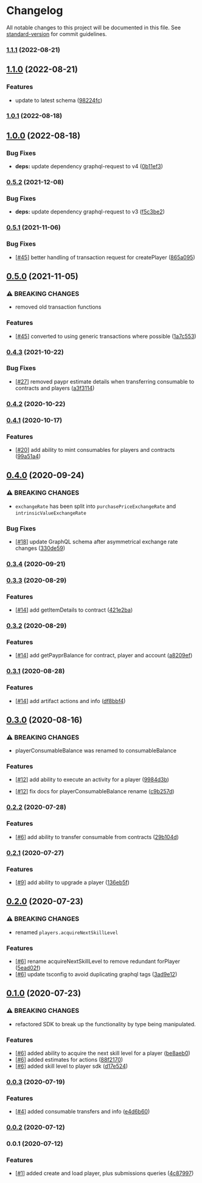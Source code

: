 # Changelog

All notable changes to this project will be documented in this file. See [standard-version](https://github.com/conventional-changelog/standard-version) for commit guidelines.

### [1.1.1](https://github.com/paypr/contracts-sdk-ts/compare/v1.1.0...v1.1.1) (2022-08-21)

## [1.1.0](https://github.com/paypr/contracts-sdk-ts/compare/v1.0.1...v1.1.0) (2022-08-21)

### Features

- update to latest schema ([98224fc](https://github.com/paypr/contracts-sdk-ts/commit/98224fc7d0ea7b0221f8a25aca5b0beaeead7850))

### [1.0.1](https://github.com/paypr/contracts-sdk-ts/compare/v1.0.0...v1.0.1) (2022-08-18)

## [1.0.0](https://github.com/paypr/contracts-sdk-ts/compare/v0.5.2...v1.0.0) (2022-08-18)

### Bug Fixes

- **deps:** update dependency graphql-request to v4 ([0b11ef3](https://github.com/paypr/contracts-sdk-ts/commit/0b11ef392452c0d31ba8d6d10392189c3a96f304))

### [0.5.2](https://github.com/paypr/contracts-sdk-ts/compare/v0.5.1...v0.5.2) (2021-12-08)

### Bug Fixes

- **deps:** update dependency graphql-request to v3 ([f5c3be2](https://github.com/paypr/contracts-sdk-ts/commit/f5c3be24c83ea80520116c2b0f416e76c919217e))

### [0.5.1](https://github.com/paypr/contracts-sdk-ts/compare/v0.5.0...v0.5.1) (2021-11-06)

### Bug Fixes

- [[#45](https://github.com/paypr/contracts-sdk-ts/issues/45)] better handling of transaction request for createPlayer ([865a095](https://github.com/paypr/contracts-sdk-ts/commit/865a0958eac5ea93f9d3c785637a466bfe4fae5e))

## [0.5.0](https://github.com/paypr/contracts-sdk-ts/compare/v0.4.3...v0.5.0) (2021-11-05)

### ⚠ BREAKING CHANGES

- removed old transaction functions

### Features

- [[#45](https://github.com/paypr/contracts-sdk-ts/issues/45)] converted to using generic transactions where possible ([1a7c553](https://github.com/paypr/contracts-sdk-ts/commit/1a7c553c5d753b7ee773d12a2fdfea75a8e2d3bf))

### [0.4.3](https://github.com/paypr/contracts-sdk-ts/compare/v0.4.2...v0.4.3) (2021-10-22)

### Bug Fixes

- [[#27](https://github.com/paypr/contracts-sdk-ts/issues/27)] removed paypr estimate details when transferring consumable to contracts and players ([a3f3114](https://github.com/paypr/contracts-sdk-ts/commit/a3f31147dee87152b646360b2c6985492e589fda))

### [0.4.2](https://github.com/paypr/contracts-sdk-ts/compare/v0.4.1...v0.4.2) (2020-10-22)

### [0.4.1](https://github.com/paypr/contracts-sdk-ts/compare/v0.4.0...v0.4.1) (2020-10-17)

### Features

- [[#20](https://github.com/paypr/contracts-sdk-ts/issues/20)] add ability to mint consumables for players and contracts ([99a51a4](https://github.com/paypr/contracts-sdk-ts/commit/99a51a45f99b1c47a3c8bd10ee5af38d6a32e650))

## [0.4.0](https://github.com/paypr/contracts-sdk-ts/compare/v0.3.4...v0.4.0) (2020-09-24)

### ⚠ BREAKING CHANGES

- `exchangeRate` has been split into `purchasePriceExchangeRate` and `intrinsicValueExchangeRate`

### Bug Fixes

- [[#18](https://github.com/paypr/contracts-sdk-ts/issues/18)] update GraphQL schema after asymmetrical exchange rate changes ([330de59](https://github.com/paypr/contracts-sdk-ts/commit/330de59c3817b696b1332818eb421b65f45ec505))

### [0.3.4](https://github.com/paypr/contracts-sdk-ts/compare/v0.3.3...v0.3.4) (2020-09-21)

### [0.3.3](https://github.com/paypr/contracts-sdk-ts/compare/v0.3.2...v0.3.3) (2020-08-29)

### Features

- [[#14](https://github.com/paypr/contracts-sdk-ts/issues/14)] add getItemDetails to contract ([421e2ba](https://github.com/paypr/contracts-sdk-ts/commit/421e2ba303ae8a48325754276c1777b99b862663))

### [0.3.2](https://github.com/paypr/contracts-sdk-ts/compare/v0.3.1...v0.3.2) (2020-08-29)

### Features

- [[#14](https://github.com/paypr/contracts-sdk-ts/issues/14)] add getPayprBalance for contract, player and account ([a8209ef](https://github.com/paypr/contracts-sdk-ts/commit/a8209ef38bf1aa23f862e714f5302eae90390dc7))

### [0.3.1](https://github.com/paypr/contracts-sdk-ts/compare/v0.3.0...v0.3.1) (2020-08-28)

### Features

- [[#14](https://github.com/paypr/contracts-sdk-ts/issues/14)] add artifact actions and info ([df8bbf4](https://github.com/paypr/contracts-sdk-ts/commit/df8bbf4ccc8ccc496c2b86643635032dfdfb6c6c))

## [0.3.0](https://github.com/paypr/contracts-sdk-ts/compare/v0.2.2...v0.3.0) (2020-08-16)

### ⚠ BREAKING CHANGES

- playerConsumableBalance was renamed to consumableBalance

### Features

- [[#12](https://github.com/paypr/contracts-sdk-ts/issues/12)] add ability to execute an activity for a player ([9984d3b](https://github.com/paypr/contracts-sdk-ts/commit/9984d3b7a50f96bfe27c53759f9c16cea20db7b7))

* [[#12](https://github.com/paypr/contracts-sdk-ts/issues/12)] fix docs for playerConsumableBalance rename ([c9b257d](https://github.com/paypr/contracts-sdk-ts/commit/c9b257de81e661facce7f86d1b2b56f476feeba9))

### [0.2.2](https://github.com/paypr/contracts-sdk-ts/compare/v0.2.1...v0.2.2) (2020-07-28)

### Features

- [[#6](https://github.com/paypr/contracts-sdk-ts/issues/6)] add ability to transfer consumable from contracts ([29b104d](https://github.com/paypr/contracts-sdk-ts/commit/29b104d01aaee049bae699f08d75499a51a6b798))

### [0.2.1](https://github.com/paypr/contracts-sdk-ts/compare/v0.2.0...v0.2.1) (2020-07-27)

### Features

- [[#9](https://github.com/paypr/contracts-sdk-ts/issues/9)] add ability to upgrade a player ([136eb5f](https://github.com/paypr/contracts-sdk-ts/commit/136eb5fc18d2a82b92c89b1f336ebf33fc6ebc0b))

## [0.2.0](https://github.com/paypr/contracts-sdk-ts/compare/v0.1.0...v0.2.0) (2020-07-23)

### ⚠ BREAKING CHANGES

- renamed `players.acquireNextSkillLevel`

### Features

- [[#6](https://github.com/paypr/contracts-sdk-ts/issues/6)] rename acquireNextSkillLevel to remove redundant forPlayer ([5ead02f](https://github.com/paypr/contracts-sdk-ts/commit/5ead02fc59dffbc5f9ae59f2b32d889cfebcc659))
- [[#6](https://github.com/paypr/contracts-sdk-ts/issues/6)] update tsconfig to avoid duplicating graphql tags ([3ad9e12](https://github.com/paypr/contracts-sdk-ts/commit/3ad9e1291a7e8fe0f04dd74fd773c88f3a653e44))

## [0.1.0](https://github.com/paypr/contracts-sdk-ts/compare/v0.0.3...v0.1.0) (2020-07-23)

### ⚠ BREAKING CHANGES

- refactored SDK to break up the functionality
  by type being manipulated.

### Features

- [[#6](https://github.com/paypr/contracts-sdk-ts/issues/6)] added ability to acquire the next skill level for a player ([be8aeb0](https://github.com/paypr/contracts-sdk-ts/commit/be8aeb0d5418785c2c8933843f9813365f7b8270))
- [[#6](https://github.com/paypr/contracts-sdk-ts/issues/6)] added estimates for actions ([88f2170](https://github.com/paypr/contracts-sdk-ts/commit/88f2170d095e824a3f8c3efe447c1f24acf57781))
- [[#6](https://github.com/paypr/contracts-sdk-ts/issues/6)] added skill level to player sdk ([d17e524](https://github.com/paypr/contracts-sdk-ts/commit/d17e5245609fe6c0a5e9b325a7d04139f7b4a9cf))

### [0.0.3](https://github.com/paypr/contracts-sdk-ts/compare/v0.0.2...v0.0.3) (2020-07-19)

### Features

- [[#4](https://github.com/paypr/contracts-sdk-ts/issues/4)] added consumable transfers and info ([e4d6b60](https://github.com/paypr/contracts-sdk-ts/commit/e4d6b60d4a4b681dee07d74ad9baac2d33cf541b))

### [0.0.2](https://github.com/paypr/contracts-sdk-ts/compare/v0.0.1...v0.0.2) (2020-07-12)

### 0.0.1 (2020-07-12)

### Features

- [[#1](https://github.com/paypr/contracts-sdk-ts/issues/1)] added create and load player, plus submissions queries ([4c87997](https://github.com/paypr/contracts-sdk-ts/commit/4c8799712e6fa9c68d444ee9a2a930370fabad43))
